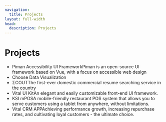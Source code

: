 ```yaml
---
navigation:
  title: Projects
layout: full-width
head:
  description: Projects
---
```


# Projects

- Piman Accessibility UI FrameworkPiman is an open-source UI framework based on Vue, with a focus on accessible web design
- Choose Data Visualization
- ΣCOUTThe first-ever domestic commercial resume searching service in the country
- Vital UI KitAn elegant and easily customizable front-end UI framework.
- KSI mPOSA mobile-friendly restaurant POS system that allows you to serve customers using a tablet from anywhere, without limitations.
- Vital CRM APPAchieving performance growth, increasing repurchase rates, and cultivating loyal customers - the ultimate choice.
